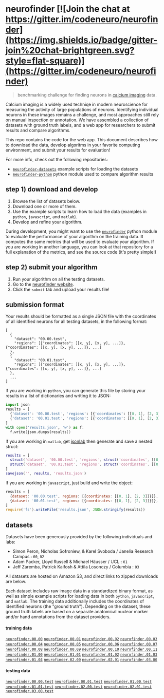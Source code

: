 # neurofinder   [![Join the chat at https://gitter.im/codeneuro/neurofinder](https://img.shields.io/badge/gitter-join%20chat-brightgreen.svg?style=flat-square)](https://gitter.im/codeneuro/neurofinder)

> benchmarking challenge for finding neurons in [calcium imaging](https://en.wikipedia.org/wiki/Calcium_imaging) data. 

Calcium imaging is a widely used techniqe in modern neuroscience for measuring the activity of large populations of neurons. Identifying individual neurons in these images remains a challenge, and most approaches still rely on manual inspection or annotation. We have assembled a collection of datasets with ground truth labels, and a web app for researchers to submit results and compare algorithms.

This repo contains the code for the web app. This document describes how to download the data, develop algoritms in your favorite computing environment, and submit your results for evaluation! 

For more info, check out the following repositories:
- [`neurofinder-datasets`](https://github.com/codeneuro/neurofinder-datasets) example scripts for loading the datasets
- [`neurofinder-python`](https://github.com/codeneuro/neurofinder-python) python module used to compare algorithm results

## step 1) download and develop 
1. Browse the list of datasets below.
2. Download one or more of them.
3. Use the example scripts to learn how to load the data (examples in `python`, `javascript`, and `matlab`).
4. Develop and refine your algorithm.

During development, you might want to use the [`neurofinder`](https://github.com/codeneuro/neurofinder-python) python module to evaluate the performance of your algorithm on the training data. It computes the same metrics that will be used to evaluate your algorithm. If you are working in another language, you can look at that repository for a full explanation of the metrics, and see the source code (it's pretty simple!)

## step 2) submit your algorithm
1. Run your algorithm on all the testing datasets.
1. Go to the [neurofinder website](http://neurofinder.codeneuro.org).
2. Click the `submit` tab and upload your results file!

## submission format

Your results should be formatted as a single JSON file with the coordinates of all identified neurons for all testing datasets, in the following format:

```
[
  {
    "dataset": "00.00.test",
    "regions": [{"coordinates": [[x, y], [x, y], ...]}, {"coordinates": [[x, y], [x, y], ...]}, ...]
  },
  {
    "dataset": "00.01.test",
    "regions": [{"coordinates": [[x, y], [x, y], ...]}, {"coordinates": [[x, y], [x, y], ...]}, ...]
  },
  ...
]
```

If you are working in `python`, you can generate this file by storing your results in a list of dictionaries and writing it to JSON:

```python
import json
results = [
  {'dataset': '00.00.test', 'regions': [{'coordinates': [[0, 1], [2, 3]]}]},
  {'dataset': '00.01.test', 'regions': [{'coordinates': [[0, 1], [2, 3]]}]},
]
with open('results.json', 'w') as f:
  f.write(json.dumps(results))
```

If you are working in `matlab`, get [jsonlab](http://www.mathworks.com/matlabcentral/fileexchange/33381-jsonlab--a-toolbox-to-encode-decode-json-files-in-matlab-octave) then generate and save a nested struct:

```matlab
results = [
  struct('dataset', '00.00.test', 'regions', struct('coordinates', [[0, 1]; [2, 3]])),
  struct('dataset', '00.01.test', 'regions', struct('coordinates', [[0, 1]; [2, 3]]))
]
savejson('', results, 'results.json')
```

If you are working in `javascript`, just build and write the object:

```javascript
results = [
  {dataset: '00.00.test', regions: [{coordinates: [[0, 1], [2, 3]]}]},
  {dataset: '00.01.test', regions: [{coordinates: [[0, 1], [2, 3]]}]},
]
require('fs').writeFile('results.json', JSON.stringify(results))
```

## datasets

Datasets have been generously provided by the following individuals and labs:
- Simon Peron, Nicholas Sofroniew, & Karel Svoboda / Janelia Research Campus : `00`, `02`
- Adam Packer, Lloyd Russell & Michael H&auml;usser / UCL : `01`
- Jeff Zaremba, Patrick Kaifosh & Attila Losonczy / Columbia : `03`

All datasets are hosted on Amazon S3, and direct links to zipped downloads are below.

Each dataset includes raw image data in a standardized binary format, as well as simple example scripts for loading data in both `python`, `javascript`, and `matlab`. The training data additionally includes the coordinates of identified neurons (the "ground truth"). Depending on the dataset, these ground truth labels are based on a separate anatomical nuclear marker and/or hand annotations from the dataset providers.

#### training data

[`neurofinder.00.00`](https://s3.amazonaws.com/neuro.datasets/challenges/neurofinder/neurofinder.00.00.zip) 
[`neurofinder.00.01`](https://s3.amazonaws.com/neuro.datasets/challenges/neurofinder/neurofinder.00.01.zip)
[`neurofinder.00.02`](https://s3.amazonaws.com/neuro.datasets/challenges/neurofinder/neurofinder.00.02.zip)
[`neurofinder.00.03`](https://s3.amazonaws.com/neuro.datasets/challenges/neurofinder/neurofinder.00.03.zip)
[`neurofinder.00.04`](https://s3.amazonaws.com/neuro.datasets/challenges/neurofinder/neurofinder.00.04.zip)
[`neurofinder.00.05`](https://s3.amazonaws.com/neuro.datasets/challenges/neurofinder/neurofinder.00.05.zip)
[`neurofinder.00.06`](https://s3.amazonaws.com/neuro.datasets/challenges/neurofinder/neurofinder.00.06.zip)
[`neurofinder.00.07`](https://s3.amazonaws.com/neuro.datasets/challenges/neurofinder/neurofinder.00.07.zip)
[`neurofinder.00.08`](https://s3.amazonaws.com/neuro.datasets/challenges/neurofinder/neurofinder.00.08.zip)
[`neurofinder.00.09`](https://s3.amazonaws.com/neuro.datasets/challenges/neurofinder/neurofinder.00.09.zip)
[`neurofinder.00.10`](https://s3.amazonaws.com/neuro.datasets/challenges/neurofinder/neurofinder.00.10.zip)
[`neurofinder.00.11`](https://s3.amazonaws.com/neuro.datasets/challenges/neurofinder/neurofinder.00.11.zip)
[`neurofinder.01.00`](https://s3.amazonaws.com/neuro.datasets/challenges/neurofinder/neurofinder.01.00.zip)
[`neurofinder.01.01`](https://s3.amazonaws.com/neuro.datasets/challenges/neurofinder/neurofinder.01.01.zip)
[`neurofinder.01.02`](https://s3.amazonaws.com/neuro.datasets/challenges/neurofinder/neurofinder.01.02.zip)
[`neurofinder.01.03`](https://s3.amazonaws.com/neuro.datasets/challenges/neurofinder/neurofinder.01.03.zip)
[`neurofinder.01.04`](https://s3.amazonaws.com/neuro.datasets/challenges/neurofinder/neurofinder.01.04.zip)
[`neurofinder.02.00`](https://s3.amazonaws.com/neuro.datasets/challenges/neurofinder/neurofinder.02.00.zip)
[`neurofinder.02.01`](https://s3.amazonaws.com/neuro.datasets/challenges/neurofinder/neurofinder.02.01.zip)
[`neurofinder.03.00`](https://s3.amazonaws.com/neuro.datasets/challenges/neurofinder/neurofinder.03.00.zip)

#### testing data

[`neurofinder.00.00.test`](https://s3.amazonaws.com/neuro.datasets/challenges/neurofinder/neurofinder.00.00.test.zip) 
[`neurofinder.00.01.test`](https://s3.amazonaws.com/neuro.datasets/challenges/neurofinder/neurofinder.00.01.test.zip)
[`neurofinder.01.00.test`](https://s3.amazonaws.com/neuro.datasets/challenges/neurofinder/neurofinder.01.00.test.zip) 
[`neurofinder.01.01.test`](https://s3.amazonaws.com/neuro.datasets/challenges/neurofinder/neurofinder.01.01.test.zip)
[`neurofinder.02.00.test`](https://s3.amazonaws.com/neuro.datasets/challenges/neurofinder/neurofinder.02.00.test.zip) 
[`neurofinder.02.01.test`](https://s3.amazonaws.com/neuro.datasets/challenges/neurofinder/neurofinder.02.01.test.zip)
[`neurofinder.03.00.test`](https://s3.amazonaws.com/neuro.datasets/challenges/neurofinder/neurofinder.03.00.test.zip) 

